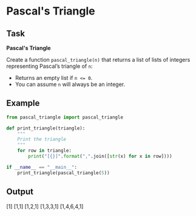 # Pascal's Triangle

## Task

**Pascal's Triangle**

Create a function `pascal_triangle(n)` that returns a list of lists of integers representing Pascal’s triangle of `n`:

- Returns an empty list if `n <= 0`.
- You can assume `n` will always be an integer.

## Example

```python
from pascal_triangle import pascal_triangle

def print_triangle(triangle):
    """
    Print the triangle
    """
    for row in triangle:
        print("[{}]".format(",".join([str(x) for x in row])))

if __name__ == "__main__":
    print_triangle(pascal_triangle(5))
```


## Output
[1]
[1,1]
[1,2,1]
[1,3,3,1]
[1,4,6,4,1]

